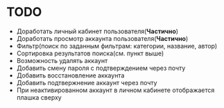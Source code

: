 # TODO
- Доработать личный кабинет пользователя(**Частично**)
- Доработать просмотр аккаунта пользователя(**Частично**)
- Фильтр(поиск по заданным фильтрам: категории, название, автор)
- Сортировка результатов поиска(см. пункт выше)
- Возможность удалять аккаунт
- Добавить смену пароля с подтверждением через почту
- Добавить восстановление аккаунта
- Добавить подтвержнение аккаунт через почту
- При неактивированном аккаунт в личном кабинете отображается плашка сверху
